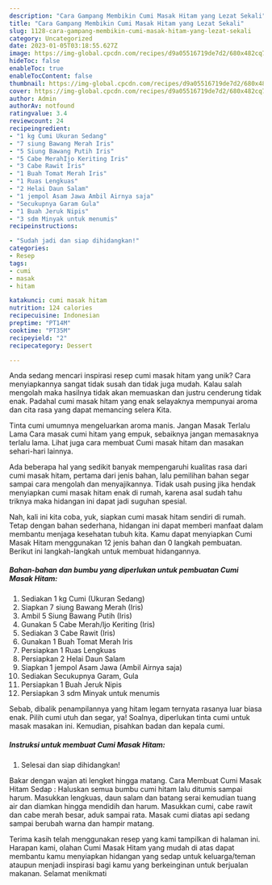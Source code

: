 ```yaml
---
description: "Cara Gampang Membikin Cumi Masak Hitam yang Lezat Sekali"
title: "Cara Gampang Membikin Cumi Masak Hitam yang Lezat Sekali"
slug: 1128-cara-gampang-membikin-cumi-masak-hitam-yang-lezat-sekali
category: Uncategorized
date: 2023-01-05T03:18:55.627Z
image: https://img-global.cpcdn.com/recipes/d9a05516719de7d2/680x482cq70/cumi-masak-hitam-foto-resep-utama.jpg
hideToc: false
enableToc: true
enableTocContent: false
thumbnail: https://img-global.cpcdn.com/recipes/d9a05516719de7d2/680x482cq70/cumi-masak-hitam-foto-resep-utama.jpg
cover: https://img-global.cpcdn.com/recipes/d9a05516719de7d2/680x482cq70/cumi-masak-hitam-foto-resep-utama.jpg
author: Admin
authorAv: notfound
ratingvalue: 3.4
reviewcount: 24
recipeingredient:
- "1 kg Cumi Ukuran Sedang"
- "7 siung Bawang Merah Iris"
- "5 Siung Bawang Putih Iris"
- "5 Cabe MerahIjo Keriting Iris"
- "3 Cabe Rawit Iris"
- "1 Buah Tomat Merah Iris"
- "1 Ruas Lengkuas"
- "2 Helai Daun Salam"
- "1 jempol Asam Jawa Ambil Airnya saja"
- "Secukupnya Garam Gula"
- "1 Buah Jeruk Nipis"
- "3 sdm Minyak untuk menumis"
recipeinstructions:

- "Sudah jadi dan siap dihidangkan!"
categories:
- Resep
tags:
- cumi
- masak
- hitam

katakunci: cumi masak hitam 
nutrition: 124 calories
recipecuisine: Indonesian
preptime: "PT14M"
cooktime: "PT35M"
recipeyield: "2"
recipecategory: Dessert

---
```





Anda sedang mencari inspirasi resep cumi masak hitam yang unik? Cara menyiapkannya sangat tidak susah dan tidak juga mudah. Kalau salah mengolah maka hasilnya tidak akan memuaskan dan justru cenderung tidak enak. Padahal cumi masak hitam yang enak selayaknya mempunyai aroma dan cita rasa yang dapat memancing selera Kita.





Tinta cumi umumnya mengeluarkan aroma manis. Jangan Masak Terlalu Lama Cara masak cumi hitam yang empuk, sebaiknya jangan memasaknya terlalu lama. Lihat juga cara membuat Cumi masak hitam dan masakan sehari-hari lainnya.

Ada beberapa hal yang sedikit banyak mempengaruhi kualitas rasa dari cumi masak hitam, pertama dari jenis bahan, lalu pemilihan bahan segar sampai cara mengolah dan menyajikannya. Tidak usah pusing jika hendak menyiapkan cumi masak hitam enak di rumah, karena asal sudah tahu triknya maka hidangan ini dapat jadi suguhan spesial.






Nah, kali ini kita coba, yuk, siapkan cumi masak hitam sendiri di rumah. Tetap dengan bahan sederhana, hidangan ini dapat memberi manfaat dalam membantu menjaga kesehatan tubuh kita. Kamu dapat menyiapkan Cumi Masak Hitam menggunakan 12 jenis bahan dan 0 langkah pembuatan. Berikut ini langkah-langkah untuk membuat hidangannya.

<!--inarticleads1-->

##### Bahan-bahan dan bumbu yang diperlukan untuk pembuatan Cumi Masak Hitam:

1. Sediakan 1 kg Cumi (Ukuran Sedang)
1. Siapkan 7 siung Bawang Merah (Iris)
1. Ambil 5 Siung Bawang Putih (Iris)
1. Gunakan 5 Cabe Merah/Ijo Keriting (Iris)
1. Sediakan 3 Cabe Rawit (Iris)
1. Gunakan 1 Buah Tomat Merah Iris
1. Persiapkan 1 Ruas Lengkuas
1. Persiapkan 2 Helai Daun Salam
1. Siapkan 1 jempol Asam Jawa (Ambil Airnya saja)
1. Sediakan Secukupnya Garam, Gula
1. Persiapkan 1 Buah Jeruk Nipis
1. Persiapkan 3 sdm Minyak untuk menumis


Sebab, dibalik penampilannya yang hitam legam ternyata rasanya luar biasa enak. Pilih cumi utuh dan segar, ya! Soalnya, diperlukan tinta cumi untuk masak masakan ini. Kemudian, pisahkan badan dan kepala cumi. 

<!--inarticleads2-->

##### Instruksi untuk membuat Cumi Masak Hitam:


1. Selesai dan siap dihidangkan!

Bakar dengan wajan ati lengket hingga matang. Cara Membuat Cumi Masak Hitam Sedap : Haluskan semua bumbu cumi hitam lalu ditumis sampai harum. Masukkan lengkuas, daun salam dan batang serai kemudian tuang air dan diamkan hingga mendidih dan harum. Masukkan cumi, cabe rawit dan cabe merah besar, aduk sampai rata. Masak cumi diatas api sedang sampai berubah warna dan hampir matang. 

Terima kasih telah menggunakan resep yang kami tampilkan di halaman ini. Harapan kami, olahan Cumi Masak Hitam yang mudah di atas dapat membantu kamu menyiapkan hidangan yang sedap untuk keluarga/teman ataupun menjadi inspirasi bagi kamu yang berkeinginan untuk berjualan makanan. Selamat menikmati
